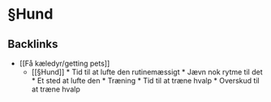 # §Hund

## Backlinks
* [[Få kæledyr/getting pets]]
	* [[§Hund]]
		\* Tid til at lufte den rutinemæssigt
		\* Jævn nok rytme til det
		\* Et sted at lufte den
	\* Træning
		\* Tid til at træne hvalp
		\* Overskud til at træne hvalp

<!-- {BearID:382A9A2E-DEE9-4985-B95F-E3D833C21807-13250-00001F2B1BBFC70E} -->
